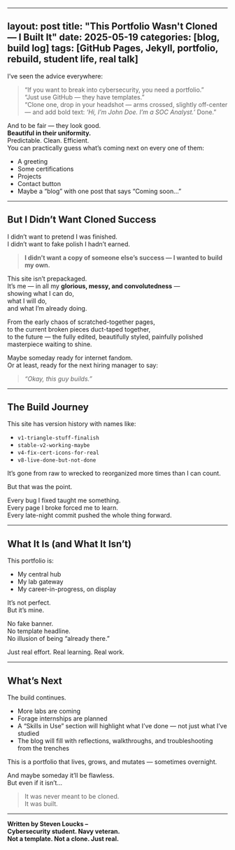 
---
layout: post
title: "This Portfolio Wasn't Cloned — I Built It"
date: 2025-05-19
categories: [blog, build log]
tags: [GitHub Pages, Jekyll, portfolio, rebuild, student life, real talk]
---

I’ve seen the advice everywhere:

> “If you want to break into cybersecurity, you need a portfolio.”  
> “Just use GitHub — they have templates.”  
> “Clone one, drop in your headshot — arms crossed, slightly off-center — and add bold text: *‘Hi, I’m John Doe. I’m a SOC Analyst.’* Done.”

And to be fair — they look good.  
**Beautiful in their uniformity.**  
Predictable. Clean. Efficient.  
You can practically guess what’s coming next on every one of them:
- A greeting  
- Some certifications  
- Projects  
- Contact button  
- Maybe a “blog” with one post that says “Coming soon…”

---

## But I Didn’t Want Cloned Success

I didn’t want to pretend I was finished.  
I didn’t want to fake polish I hadn’t earned.  
> **I didn’t want a copy of someone else’s success — I wanted to build my own.**

This site isn’t prepackaged.  
It’s me — in all my **glorious, messy, and convolutedness** —  
showing what I can do,  
what I will do,  
and what I’m already doing.

From the early chaos of scratched-together pages,  
to the current broken pieces duct-taped together,  
to the future — the fully edited, beautifully styled, painfully polished masterpiece waiting to shine.

Maybe someday ready for internet fandom.  
Or at least, ready for the next hiring manager to say:  
> *“Okay, this guy builds.”*

---

## The Build Journey

This site has version history with names like:
- `v1-triangle-stuff-finalish`
- `stable-v2-working-maybe`
- `v4-fix-cert-icons-for-real`
- `v8-live-done-but-not-done`

It’s gone from raw to wrecked to reorganized more times than I can count.

But that was the point.

Every bug I fixed taught me something.  
Every page I broke forced me to learn.  
Every late-night commit pushed the whole thing forward.

---

## What It Is (and What It Isn’t)

This portfolio is:
- My central hub  
- My lab gateway  
- My career-in-progress, on display

It’s not perfect.  
But it’s mine.

No fake banner.  
No template headline.  
No illusion of being “already there.”

Just real effort. Real learning. Real work.

---

## What’s Next

The build continues.  
- More labs are coming  
- Forage internships are planned  
- A “Skills in Use” section will highlight what I’ve done — not just what I’ve studied  
- The blog will fill with reflections, walkthroughs, and troubleshooting from the trenches

This is a portfolio that lives, grows, and mutates — sometimes overnight.

And maybe someday it’ll be flawless.  
But even if it isn’t...

> It was never meant to be cloned.  
> It was built.

---

**Written by Steven Loucks –  
Cybersecurity student. Navy veteran.  
Not a template. Not a clone. Just real.**
